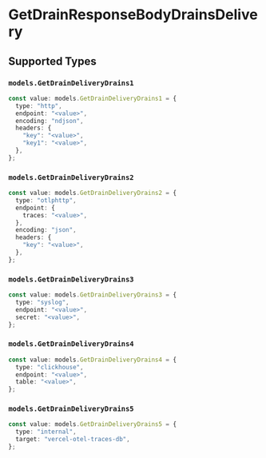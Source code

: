 # GetDrainResponseBodyDrainsDelivery


## Supported Types

### `models.GetDrainDeliveryDrains1`

```typescript
const value: models.GetDrainDeliveryDrains1 = {
  type: "http",
  endpoint: "<value>",
  encoding: "ndjson",
  headers: {
    "key": "<value>",
    "key1": "<value>",
  },
};
```

### `models.GetDrainDeliveryDrains2`

```typescript
const value: models.GetDrainDeliveryDrains2 = {
  type: "otlphttp",
  endpoint: {
    traces: "<value>",
  },
  encoding: "json",
  headers: {
    "key": "<value>",
  },
};
```

### `models.GetDrainDeliveryDrains3`

```typescript
const value: models.GetDrainDeliveryDrains3 = {
  type: "syslog",
  endpoint: "<value>",
  secret: "<value>",
};
```

### `models.GetDrainDeliveryDrains4`

```typescript
const value: models.GetDrainDeliveryDrains4 = {
  type: "clickhouse",
  endpoint: "<value>",
  table: "<value>",
};
```

### `models.GetDrainDeliveryDrains5`

```typescript
const value: models.GetDrainDeliveryDrains5 = {
  type: "internal",
  target: "vercel-otel-traces-db",
};
```

